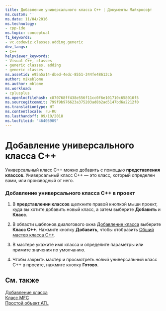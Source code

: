 ```yaml
---
title: Добавление универсального класса C++ | Документы Майкрософт
ms.custom: ''
ms.date: 11/04/2016
ms.technology:
- cpp-ide
ms.topic: conceptual
f1_keywords:
- vc.codewiz.classes.adding.generic
dev_langs:
- C++
helpviewer_keywords:
- Visual C++, classes
- generic classes, adding
- generic classes
ms.assetid: e95a5a14-dbed-4edc-8551-344fe48613cb
author: mikeblome
ms.author: mblome
ms.workload:
- cplusplus
ms.openlocfilehash: c870768ff438e556f11cc0f6e101710c658010f5
ms.sourcegitcommit: 799f9b976623a375203ad8b2ad5147bd6a2212f0
ms.translationtype: HT
ms.contentlocale: ru-RU
ms.lasthandoff: 09/19/2018
ms.locfileid: "46405909"
---
```

# <a name="adding-a-generic-c-class"></a>Добавление универсального класса C++

Универсальный класс C++ можно добавить с помощью **представления классов**. Универсальный класс C++ — это класс, который определен вами, или производный от него.

### <a name="to-add-a-generic-c-class-to-a-project"></a>Добавление универсального класса C++ в проект

1. В **представлении классов** щелкните правой кнопкой мыши проект, куда вы хотите добавить новый класс, а затем выберите **Добавить** и **Класс**.

1. В области шаблонов диалогового окна [Добавление класса](../ide/add-class-dialog-box.md) выберите **Класс C++**. Нажмите кнопку **Добавить**, чтобы отобразить [Общий мастер класса C++](../ide/generic-cpp-class-wizard.md).

1. В мастере укажите имя класса и определите параметры или примите значения по умолчанию.

1. Чтобы закрыть мастер и просмотреть новый универсальный класс C++ в проекте, нажмите кнопку **Готово**.

## <a name="see-also"></a>См. также

[Добавление класса](../ide/adding-a-class-visual-cpp.md)<br>
[Класс MFC](../mfc/reference/adding-an-mfc-class.md)<br>
[Простой объект ATL](../atl/reference/adding-an-atl-simple-object.md)
